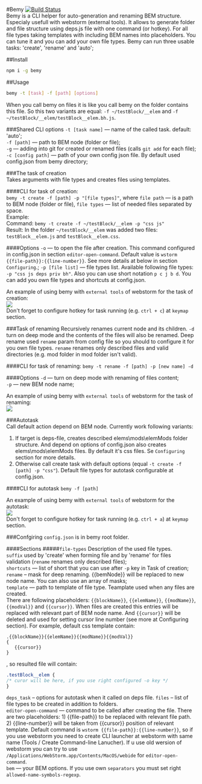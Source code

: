 #Bemy
[![Build Status][travis-image]][travis-url]  
Bemy is a CLI helper for auto-generation and renaming BEM structure. Especialy usefull with webstorm (external tools). It allows to generate folder and file structure using deps.js file with one command (or hotkey). For all file types taking templates with including BEM names into placeholders. You can tune it and you can add your own file types.
Bemy can run three usable tasks: 'create', 'rename' and 'auto';

##Install
```bash
npm i -g bemy
```
##Usage
```bash
bemy -t [task] -f [path] [options]
```

When you call bemy on files it is like you call bemy on the folder contains this file. So this two variants are equal: `-f ~/testBlock/__elem` and `-f ~/testBlock/__elem/testBlock__elem.bh.js`.  

###Shared CLI options
`-t [task name]` — name of the called task. default: 'auto';  
`-f [path]` — path to BEM node (folder or file);  
`-g` — adding into git for created or renamed files (calls `git add` for each file);  
`-c [config path]` — path of your own config json file. By default used config.json from bemy directory;  

###The task of creation  
Takes arguments with file types and creates files using templates.

####CLI for task of creation:  
`bemy -t create -f [path] -p "[file types]"`, where `file path` — is a path to BEM node (folder or file), `file types` — list of needed files separated by space.  
Example:  
Command: `bemy -t create -f ~/testBlock/__elem -p "css js"`  
Result: In the folder `~/testBlock/__elem` was added two files: `testBlock__elem.js` and `testBlock__elem.css`.  

####Options
`-o` — to open the file after creation. This command configured in config.json in section `editor-open-command`. Default value is `wstorm {{file-path}}:{{line-number}}`. See more details at below in section `Configuring`.;
`-p [file list]` — file types list. Available following file types: `-p "css js deps priv bh"`. Also you can use short notation `p c j b d`. You can add you own file types and shortcuts at config.json.  

An example of using bemy with `external tools` of webstorm for the task of creation:  
![](https://cloud.githubusercontent.com/assets/769992/6725632/0232f4ee-ce2e-11e4-942e-7845381663ed.png)  
Don't forget to configure hotkey for task running (e.g. `ctrl + c`) at `keymap` section.

###Task of renaming
Recursively renames current node and its children. `-d` turn on deep mode and the contents of the files will also be renamed. Deep rename used `rename` param from config file so you should to configure it for you own file types. `rename` renames only described files and valid directories (e.g. mod folder in mod folder isn't valid).

####CLI for task of renaming:
`bemy -t rename -f [path] -p [new name] -d`

####Options
`-d` — turn on deep mode with renaming of files content;  
`-p` — new BEM node name;

An example of using bemy with `external tools` of webstorm for the task of renaming:  
![](https://cloud.githubusercontent.com/assets/769992/6766361/e3006d96-d025-11e4-948e-1f11a663f2ea.png)  

###Autotask  
Call default action depend on BEM node. Currently work following variants:
1. If target is deps-file, creates described elems\mods\elemMods folder structure. And depend on options of config.json also creates elems\mods\elemMods files. By default it's css files. Se `Configuring` section for more details.
2. Otherwise call create task with default options (equal `-t create -f [path] -p "css"`). Default file types for autotask configurable at config.json.

####CLI for autotask
`bemy -f [path]`

An example of using bemy with `external tools` of webstorm for the autotask:  
![](https://cloud.githubusercontent.com/assets/769992/6725778/23a5188a-ce30-11e4-828d-0d590fb26e08.png)  
Don't forget to configure hotkey for task running (e.g. `ctrl + a`) at `keymap` section.

###Confgiring
`config.json` is in bemy root folder.  

####Sections
#####`file-types`
Description of the used file types.  
`suffix` used by 'create' when forming file and by 'rename' for files validation (`rename` renames only described files);  
`shortcuts` — list of short that you can use after `-p` key in Task of creation;  
`rename` – mask for deep renaming. {{bemNode}} will be replaced to new node name. You can also use an array of masks;  
`template` — path to template of file type. Teamplate used when any files are created.  
There are following placeholders: `{{blockName}}`, `{{elemName}}`, `{{modName}}`, `{{modVal}}` and `{{cursor}}`. When files are created this entries will be replaced with relevant part of BEM node name.  And `{{cursor}}` will be deleted and used for setting cursor line number (see more at Configuring section).
For example, default css template contain:
```
.{{blockName}}{{elemName}}{{modName}}{{modVal}}
{
   {{cursor}}
}
```
, so resulted file will contain:
```css
.testBlock__elem {
/* curor will be here, if you use right configured -o key */
}
```
`deps_task` – options for autotask when it called on deps file. `files` – list of file types to be created in addition to folders.  
`editor-open-command` — command to be called after creating the file. There are two placeholders: 1) {{file-path}} to be replaced with relevant file path. 2) {{line-number}} will be taken from {{cursor}} position of relevant template.  Default command is `wstorm {{file-path}}:{{line-number}}`, so if you use webstorm you need to create CLI launcher at webstorm with same name (Tools / Create Command-line Lanucher). If u use old wersion of webstorm you can try to use `/Applications/WebStorm.app/Contents/MacOS/webide` for `editor-open-command`.  
`bem` — your BEM options. If you use own `separators` you must set right `allowed-name-symbols-regexp`.

[travis-url]: http://travis-ci.org/f0rmat1k/bemy
[travis-image]: http://img.shields.io/travis/f0rmat1k/bemy.svg?branch=master&style=flat